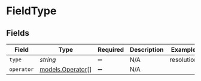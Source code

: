 # FieldType


## Fields

| Field                                      | Type                                       | Required                                   | Description                                | Example                                    |
| ------------------------------------------ | ------------------------------------------ | ------------------------------------------ | ------------------------------------------ | ------------------------------------------ |
| `type`                                     | *string*                                   | :heavy_minus_sign:                         | N/A                                        | resolution                                 |
| `operator`                                 | [models.Operator](../models/operator.md)[] | :heavy_minus_sign:                         | N/A                                        |                                            |